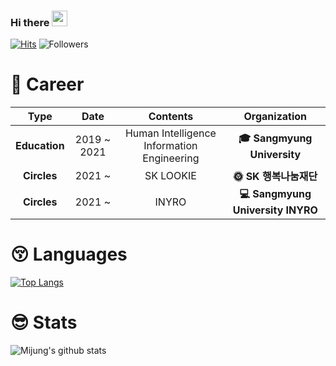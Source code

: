 ### Hi there   <img src="https://github.com/TheDudeThatCode/TheDudeThatCode/raw/master/Assets/Hi.gif" width="25" height="25">


[![Hits](https://hits.seeyoufarm.com/api/count/incr/badge.svg?url=https%3A%2F%2Fgithub.com%2Fleemijung&count_bg=%23613ADF&title_bg=%237D7575&icon=&icon_color=%23FFFFFF&title=hits&edge_flat=false)](https://hits.seeyoufarm.com) ![Followers](https://img.shields.io/github/followers/leemijung?style=social)

# 🤗 Career
|        Type        |       Date       |     Contents     |     Organization     |
|:------------------:|:----------------:|:----------------:|:--------------------:|
|   **Education** |   2019 ~ 2021  | Human Intelligence Information Engineering | **🎓 Sangmyung University** |
|    **Circles**   |   2021 ~  |     SK LOOKIE    |    **🌞 SK 행복나눔재단**   |
|    **Circles**   |   2021 ~  |     INYRO    |    **💻 Sangmyung University INYRO**   |


# 😚 Languages
[![Top Langs](https://github-readme-stats.vercel.app/api/top-langs/?username=leemijung&layout=compact)](https://github.com/anuraghazra/github-readme-stats)

# 😎 Stats
![Mijung's github stats](https://github-readme-stats.vercel.app/api?username=leemijung&show_icons=true)

<!--
**leemijung/leemijung** is a ✨ _special_ ✨ repository because its `README.md` (this file) appears on your GitHub profile.

Here are some ideas to get you started:

- 🔭 I’m currently working on ...
- 🌱 I’m currently learning ...
- 👯 I’m looking to collaborate on ...
- 🤔 I’m looking for help with ...
- 💬 Ask me about ...
- 📫 How to reach me: ...
- 😄 Pronouns: ...
- ⚡ Fun fact: ...
-->
